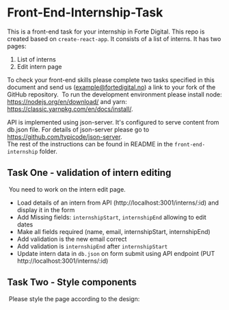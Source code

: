 # Front-End-Internship-Task

This is a front-end task for your internship in Forte Digital. This repo is created based on `create-react-app`. It consists of a list of interns. It has two pages:
​
1. List of interns
1. Edit intern page

To check your front-end skills please complete two tasks specified in this document and send us (example@fortedigital.no) a link to your fork of the GitHub repository.
​
To run the development environment please install node: https://nodejs.org/en/download/ and yarn: https://classic.yarnpkg.com/en/docs/install/.

API is implemented using json-server. It's configured to serve content from db.json file. For details of json-server please go to https://github.com/typicode/json-server.   
​
The rest of the instructions can be found in README in the `front-end-internship` folder.

## Task One - validation of intern editing
​
You need to work on the intern edit page.
​
- Load details of an intern from API (http://localhost:3001/interns/:id) and display it in the form
- Add Missing fields: `internshipStart`, `internshipEnd` allowing to edit dates
- Make all fields required (name, email, internshipStart, internshipEnd)
- Add validation is the new email correct
- Add validation is `internshipEnd` after `internshipStart`
- Update intern data in `db.json` on form submit using API endpoint (PUT http://localhost:3001/interns/:id)
​
## Task Two - Style components
​
Please style the page according to the design: